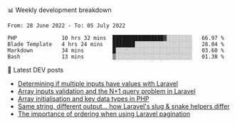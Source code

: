 📊 Weekly development breakdown
<!--START_SECTION:waka-->

```text
From: 28 June 2022 - To: 05 July 2022

PHP              10 hrs 32 mins  ████████████████▓░░░░░░░░   66.97 %
Blade Template   4 hrs 24 mins   ███████░░░░░░░░░░░░░░░░░░   28.04 %
Markdown         34 mins         █░░░░░░░░░░░░░░░░░░░░░░░░   03.60 %
Bash             13 mins         ▒░░░░░░░░░░░░░░░░░░░░░░░░   01.38 %
```

<!--END_SECTION:waka-->

📕 Latest DEV posts
<!-- BLOG-POST-LIST:START -->
- [Determining if multiple inputs have values with Laravel](https://dev.to/michaelvickersuk/determining-if-multiple-inputs-have-values-with-laravel-km6)
- [Array inputs validation and the N+1 query problem in Laravel](https://dev.to/michaelvickersuk/array-inputs-validation-and-the-n1-query-problem-in-laravel-2agb)
- [Array initialisation and key data types in PHP](https://dev.to/michaelvickersuk/array-initialisation-and-key-data-types-in-php-1e5b)
- [Same string, different output... how Laravel&#39;s slug &amp; snake helpers differ](https://dev.to/michaelvickersuk/same-string-different-output-how-laravels-slug-snake-helpers-differ-1ccj)
- [The importance of ordering when using Laravel pagination](https://dev.to/michaelvickersuk/the-importance-of-ordering-when-using-laravel-pagination-1e37)
<!-- BLOG-POST-LIST:END -->
